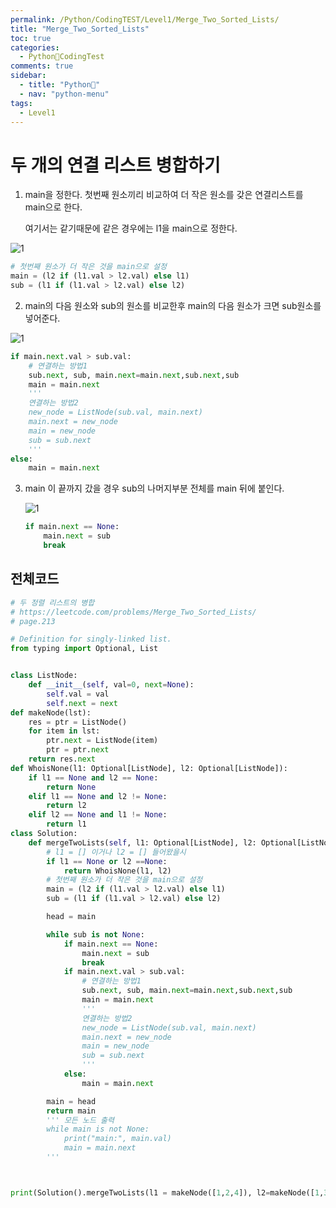 ```yaml
---
permalink: /Python/CodingTEST/Level1/Merge_Two_Sorted_Lists/
title: "Merge_Two_Sorted_Lists"
toc: true
categories:
  - Python🐸CodingTest
comments: true
sidebar:
  - title: "Python🐸"
  - nav: "python-menu"
tags:
  - Level1
---
```


# 두 개의 연결 리스트 병합하기

1. main을 정한다. 첫번째 원소끼리 비교하여 더 작은 원소를 갖은 연결리스트를 main으로 한다.

   여기서는 같기때문에 같은 경우에는 l1을 main으로 정한다.

![1]({{site.baseurl}}/assets/images/python/a.png)

```python
# 첫번째 원소가 더 작은 것을 main으로 설정
main = (l2 if (l1.val > l2.val) else l1)
sub = (l1 if (l1.val > l2.val) else l2)
```

2. main의 다음 원소와 sub의 원소를 비교한후 main의 다음 원소가 크면 sub원소를 넣어준다.

![1]({{site.baseurl}}/assets/images/python/b.png)

```python
if main.next.val > sub.val:
    # 연결하는 방법1
    sub.next, sub, main.next=main.next,sub.next,sub
    main = main.next
    '''
    연결하는 방법2
    new_node = ListNode(sub.val, main.next)
    main.next = new_node
    main = new_node
    sub = sub.next
    '''
else:
    main = main.next
```

3. main 이 끝까지 갔을 경우 sub의 나머지부분 전체를 main 뒤에 붙인다.

   ![1]({{site.baseurl}}/assets/images/python/c.png)

   ```python
   if main.next == None:
       main.next = sub
       break
   ```

## 전체코드

```python
# 두 정렬 리스트의 병합
# https://leetcode.com/problems/Merge_Two_Sorted_Lists/
# page.213

# Definition for singly-linked list.
from typing import Optional, List


class ListNode:
    def __init__(self, val=0, next=None):
        self.val = val
        self.next = next
def makeNode(lst):
    res = ptr = ListNode()
    for item in lst:
        ptr.next = ListNode(item)
        ptr = ptr.next
    return res.next
def WhoisNone(l1: Optional[ListNode], l2: Optional[ListNode]):
    if l1 == None and l2 == None:
        return None
    elif l1 == None and l2 != None:
        return l2
    elif l2 == None and l1 != None:
        return l1
class Solution:
    def mergeTwoLists(self, l1: Optional[ListNode], l2: Optional[ListNode]) -> Optional[ListNode]:
        # l1 = [] 이거나 l2 = [] 들어왔을시
        if l1 == None or l2 ==None:
            return WhoisNone(l1, l2)
        # 첫번째 원소가 더 작은 것을 main으로 설정
        main = (l2 if (l1.val > l2.val) else l1)
        sub = (l1 if (l1.val > l2.val) else l2)

        head = main

        while sub is not None:
            if main.next == None:
                main.next = sub
                break
            if main.next.val > sub.val:
                # 연결하는 방법1
                sub.next, sub, main.next=main.next,sub.next,sub
                main = main.next
                '''
                연결하는 방법2
                new_node = ListNode(sub.val, main.next)
                main.next = new_node
                main = new_node
                sub = sub.next
                '''
            else:
                main = main.next

        main = head
        return main
        ''' 모든 노드 출력
        while main is not None:
            print("main:", main.val)
            main = main.next
        '''



print(Solution().mergeTwoLists(l1 = makeNode([1,2,4]), l2=makeNode([1,3,4,5,6,7])))
```
